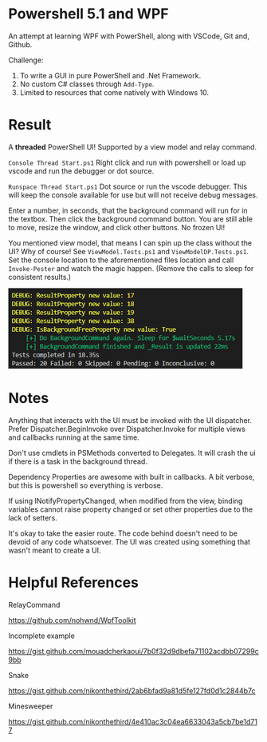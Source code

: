 # Powershell 5.1 and WPF
An attempt at learning WPF with PowerShell, along with VSCode, Git and, Github.

Challenge:
1. To write a GUI in pure PowerShell and .Net Framework.
2. No custom C# classes through ```Add-Type```.
3. Limited to resources that come natively with Windows 10.

# Result
A **threaded** PowerShell UI! Supported by a view model and relay command.

`Console Thread Start.ps1` Right click and run with powershell or load up vscode and run the debugger or dot source.

`Runspace Thread Start.ps1` Dot source or run the vscode debugger. This will keep the console available for use but will not receive debug messages.

Enter a number, in seconds, that the background command will run for in the textbox. Then click the background command button. You are still able to move, resize the window, and click other buttons. No frozen UI!

You mentioned view model, that means I can spin up the class without the UI? Why of course! See `ViewModel.Tests.ps1` and `ViewModelDP.Tests.ps1`. Set the console location to the aforementioned files location and call `Invoke-Pester` and watch the magic happen. (Remove the calls to sleep for consistent results.)

![test](/Images/PesterResult.PNG?raw=true)

# Notes

Anything that interacts with the UI must be invoked with the UI dispatcher. Prefer Dispatcher.BeginInvoke over Dispatcher.Invoke for multiple views and callbacks running at the same time.

Don't use cmdlets in PSMethods converted to Delegates. It will crash the ui if there is a task in the background thread.

Dependency Properties are awesome with built in callbacks. A bit verbose, but this is powershell so everything is verbose.

If using INotifyPropertyChanged, when modified from the view, binding variables cannot raise property changed or set other properties due to the lack of setters.

It's okay to take the easier route. The code behind doesn't need to be devoid of any code whatsoever. The UI was created using something that wasn't meant to create a UI.

# Helpful References

RelayCommand

https://github.com/nohwnd/WpfToolkit

Incomplete example

https://gist.github.com/mouadcherkaoui/7b0f32d9dbefa71102acdbb07299c9bb

Snake

https://gist.github.com/nikonthethird/2ab6bfad9a81d5fe127fd0d1c2844b7c

Minesweeper

https://gist.github.com/nikonthethird/4e410ac3c04ea6633043a5cb7be1d717

